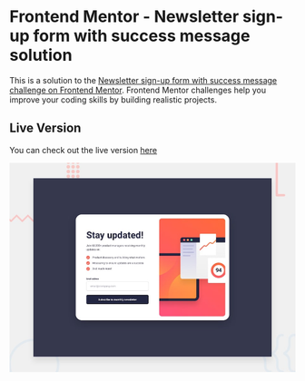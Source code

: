 # Frontend Mentor - Newsletter sign-up form with success message solution

This is a solution to the [Newsletter sign-up form with success message challenge on Frontend Mentor](https://www.frontendmentor.io/challenges/newsletter-signup-form-with-success-message-3FC1AZbNrv). Frontend Mentor challenges help you improve your coding skills by building realistic projects.

## Live Version

You can check out the live version [here](https://shakiba.dev/Newsletter-Sign-Up-With-Success-Message/)

![](./preview.jpg)
